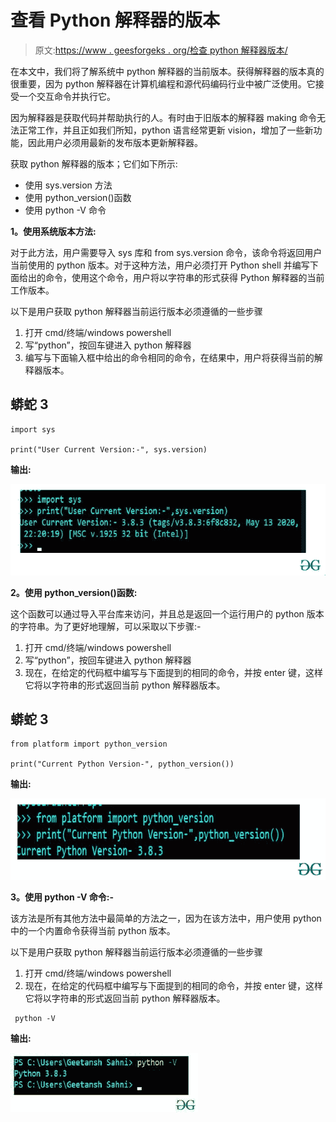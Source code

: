 # 查看 Python 解释器的版本

> 原文:[https://www . geesforgeks . org/检查 python 解释器版本/](https://www.geeksforgeeks.org/check-the-version-of-the-python-interpreter/)

在本文中，我们将了解系统中 python 解释器的当前版本。获得解释器的版本真的很重要，因为 python 解释器在计算机编程和源代码编码行业中被广泛使用。它接受一个交互命令并执行它。

因为解释器是获取代码并帮助执行的人。有时由于旧版本的解释器 making 命令无法正常工作，并且正如我们所知，python 语言经常更新 vision，增加了一些新功能，因此用户必须用最新的发布版本更新解释器。

获取 python 解释器的版本；它们如下所示:

*   使用 sys.version 方法
*   使用 python_version()函数
*   使用 python -V 命令

**1。使用系统版本方法:**

对于此方法，用户需要导入 sys 库和 from sys.version 命令，该命令将返回用户当前使用的 python 版本。对于这种方法，用户必须打开 Python shell 并编写下面给出的命令，使用这个命令，用户将以字符串的形式获得 Python 解释器的当前工作版本。

以下是用户获取 python 解释器当前运行版本必须遵循的一些步骤

1.  打开 cmd/终端/windows powershell
2.  写“python”，按回车键进入 python 解释器
3.  编写与下面输入框中给出的命令相同的命令，在结果中，用户将获得当前的解释器版本。

## 蟒蛇 3

```
import sys

print("User Current Version:-", sys.version)
```

**输出:**

![](img/55ee4c1c44bda381669bd5c8c61bdfb8.png)

**2。使用 python_version()函数:**

这个函数可以通过导入平台库来访问，并且总是返回一个运行用户的 python 版本的字符串。为了更好地理解，可以采取以下步骤:-

1.  打开 cmd/终端/windows powershell
2.  写“python”，按回车键进入 python 解释器
3.  现在，在给定的代码框中编写与下面提到的相同的命令，并按 enter 键，这样它将以字符串的形式返回当前 python 解释器版本。

## 蟒蛇 3

```
from platform import python_version

print("Current Python Version-", python_version())
```

**输出:**

![](img/cfd5c9ce967cc7e04c242a8e2eac8cbc.png)

**3。使用 python -V 命令:-**

该方法是所有其他方法中最简单的方法之一，因为在该方法中，用户使用 python 中的一个内置命令获得当前 python 版本。

以下是用户获取 python 解释器当前运行版本必须遵循的一些步骤

1.  打开 cmd/终端/windows powershell
2.  现在，在给定的代码框中编写与下面提到的相同的命令，并按 enter 键，这样它将以字符串的形式返回当前 python 解释器版本。

```
 python -V
```

**输出:**

![](img/a16bd97201cd9782c34c5f0b370cbfb4.png)